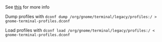 See [this](https://unix.stackexchange.com/a/456356) for more info

Dump profiles with
`dconf dump /org/gnome/terminal/legacy/profiles:/ > gnome-terminal-profiles.dconf`

Load profiles with
`dconf load /org/gnome/terminal/legacy/profiles:/ < gnome-terminal-profiles.dconf`
